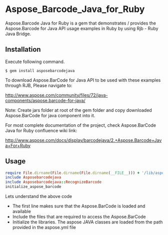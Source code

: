 # Aspose_Barcode_Java_for_Ruby
Aspose.Barcode Java for Ruby is a gem that demonstrates / provides the Aspose.Barcode for Java API usage examples in Ruby by using Rjb - Ruby Java Bridge.

## Installation

Execute following command.

    $ gem install asposebarcodejava

To download Aspose.BarCode for Java API to be used with these examples through RJB, Please navigate to:

http://www.aspose.com/community/files/72/java-components/aspose.barcode-for-java/

Note: Create jars folder at root of the gem folder and copy downloaded Aspose.BarCode for java component into it.

For most complete documentation of the project, check Aspose.BarCode Java for Ruby confluence wiki link:

http://www.aspose.com/docs/display/barcodejava/2.+Aspose.Barcode+Java+For+Ruby

## Usage

```ruby
require File.dirname(File.dirname(File.dirname(__FILE__))) + '/lib/asposebarcodejava'
include Asposebarcodejava
include Asposebarcodejava::RecognizeBarcode
initialize_aspose_barcode
```
Lets understand the above code
* The first line makes sure that the Aspose.BarCode is loaded and available 
* Include the files that are required to access the Aspose.BarCode
* Initialize the libraries. The aspose JAVA classes are loaded from the path provided in the aspose.yml file